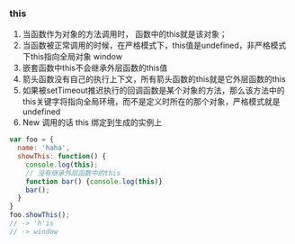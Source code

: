 ### this

1. 当函数作为对象的方法调用时， 函数中的this就是该对象；
2. 当函数被正常调用的时候，在严格模式下，this值是undefined，非严格模式下this指向全局对象 window
3. 嵌套函数中this不会继承外层函数的this值
4. 箭头函数没有自己的执行上下文，所有箭头函数的this就是它外层函数的this
5. 如果被setTimeout推迟执行的回调函数是某个对象的方法，那么该方法中的this关键字将指向全局环境，而不是定义时所在的那个对象，严格模式就是 undefined
6. New 调用的话 this 绑定到生成的实例上



```js
var foo = {
  name: 'haha',
  showThis: function() {
    console.log(this);
    // 没有继承外层函数中的this
    function bar() {console.log(this)}
    bar();
  }
}
foo.showThis();
// -> 'h'is
// -> window 
```

